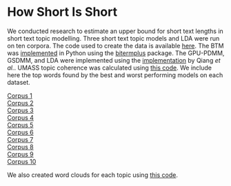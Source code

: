 # How Short Is Short

We conducted research to estimate an upper bound for short text lengths in short text topic modelling. Three short text topic models and LDA were run on ten corpora. The code used to create the data is available [here](https://github.com/keeganstlegerdenny/HowShortIsShort/blob/main/CorporaCreation.py). The BTM was [implemented](https://github.com/keeganstlegerdenny/HowShortIsShort/blob/main/BTM.py) in Python using the [bitermplus](https://pypi.org/project/bitermplus/) package. The GPU-PDMM, GSDMM, and LDA were implemented using the [implementation](https://github.com/qiang2100/STTM) by Qiang *et al.*. UMASS topic coherence was calculated using [this code](https://github.com/keeganstlegerdenny/HowShortIsShort/blob/main/TopicCoherence.py). We include here the top words found by the best and worst performing models on each dataset.

[Corpus 1](www.google.com) <br/>
[Corpus 2](www.google.com) <br/>
[Corpus 3](www.google.com) <br/>
[Corpus 4](www.google.com) <br/>
[Corpus 5](www.google.com) <br/>
[Corpus 6](www.google.com) <br/>
[Corpus 7](www.google.com) <br/>
[Corpus 8](www.google.com) <br/>
[Corpus 9](www.google.com) <br/>
[Corpus 10](www.google.com) <br/>

We also created word clouds for each topic using [this code](this).
